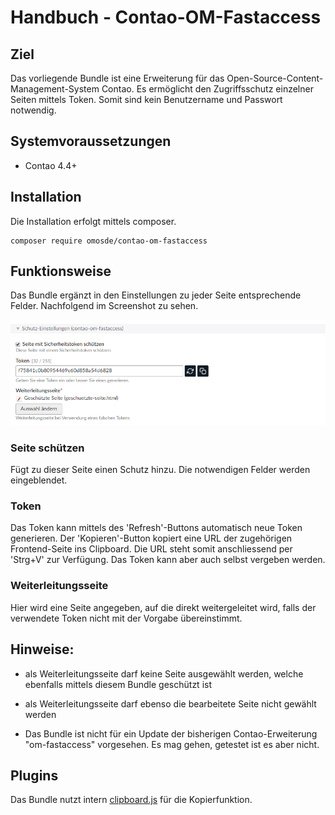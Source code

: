 # Handbuch - Contao-OM-Fastaccess

## Ziel

Das vorliegende Bundle ist eine Erweiterung für das Open-Source-Content-Management-System Contao. Es ermöglicht den Zugriffsschutz einzelner Seiten mittels Token. Somit sind kein Benutzername und Passwort notwendig.


## Systemvoraussetzungen

* Contao 4.4+


## Installation

Die Installation erfolgt mittels composer.

```
composer require omosde/contao-om-fastaccess
```


## Funktionsweise

Das Bundle ergänzt in den Einstellungen zu jeder Seite entsprechende Felder. Nachfolgend im Screenshot zu sehen.

![Einstellungen](images/settings.png)

### Seite schützen

Fügt zu dieser Seite einen Schutz hinzu. Die notwendigen Felder werden eingeblendet.

### Token

Das Token kann mittels des 'Refresh'-Buttons automatisch neue Token generieren. Der 'Kopieren'-Button kopiert eine URL der zugehörigen Frontend-Seite ins Clipboard. Die URL steht somit anschliessend per 'Strg+V' zur Verfügung. Das Token kann aber auch selbst vergeben werden.

### Weiterleitungsseite

Hier wird eine Seite angegeben, auf die direkt weitergeleitet wird, falls der verwendete Token nicht mit der Vorgabe übereinstimmt.


## Hinweise:

* als Weiterleitungsseite darf keine Seite ausgewählt werden, welche ebenfalls mittels diesem Bundle geschützt ist
* als Weiterleitungsseite darf ebenso die bearbeitete Seite nicht gewählt werden

* Das Bundle ist nicht für ein Update der bisherigen Contao-Erweiterung "om-fastaccess" vorgesehen. Es mag gehen, getestet ist es aber nicht.


## Plugins

Das Bundle nutzt intern [clipboard.js][1] für die Kopierfunktion.

[1]: https://clipboardjs.com/
